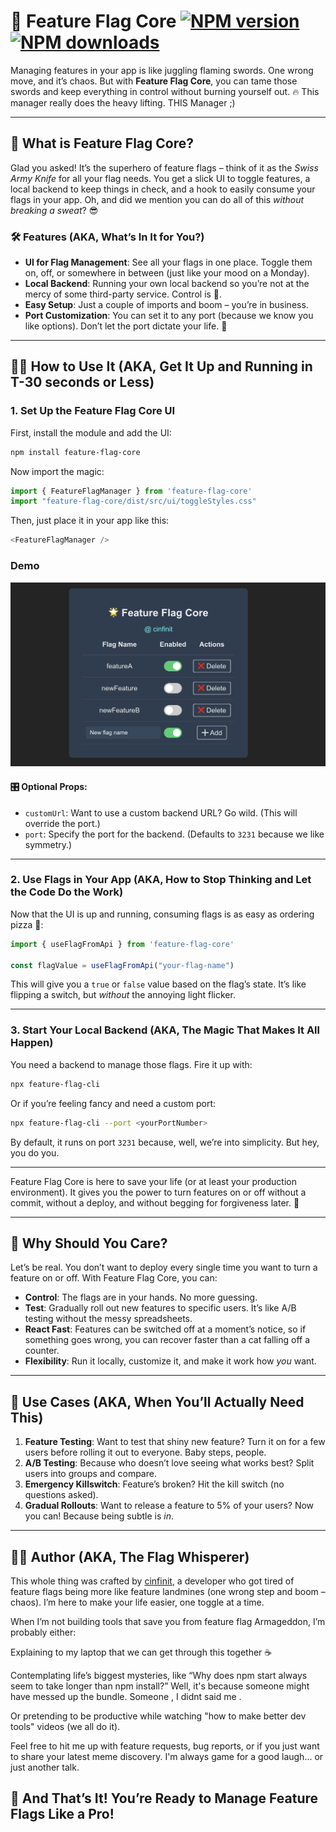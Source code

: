# 🏁 Feature Flag Core [![NPM version](https://img.shields.io/npm/v/feature-flag-core.svg?style=flat)](https://www.npmjs.com/package/feature-flag-core) [![NPM downloads](https://img.shields.io/npm/dm/feature-flag-core.svg?style=flat)](https://npmjs.org/package/feature-flag-core) 

Managing features in your app is like juggling flaming swords. One wrong move, and it’s chaos. But with **Feature Flag Core**, you can tame those swords and keep everything in control without burning yourself out. 🔥
This manager really does the heavy lifting. THIS Manager ;)

---

## 🤖 **What is Feature Flag Core?**

Glad you asked! It’s the superhero of feature flags – think of it as the *Swiss Army Knife* for all your flag needs. You get a slick UI to toggle features, a local backend to keep things in check, and a hook to easily consume your flags in your app. Oh, and did we mention you can do all of this *without breaking a sweat*? 😎

### 🛠 **Features (AKA, What’s In It for You?)**

* **UI for Flag Management**: See all your flags in one place. Toggle them on, off, or somewhere in between (just like your mood on a Monday).
* **Local Backend**: Running your own local backend so you’re not at the mercy of some third-party service. Control is 🔑.
* **Easy Setup**: Just a couple of imports and boom – you’re in business.
* **Port Customization**: You can set it to any port (because we know you like options). Don’t let the port dictate your life. 👊

---

## 🧑‍💻 **How to Use It (AKA, Get It Up and Running in T-30 seconds or Less)**

### 1. **Set Up the Feature Flag Core UI**

First, install the module and add the UI:

```bash
npm install feature-flag-core
```

Now import the magic:

```javascript
import { FeatureFlagManager } from 'feature-flag-core'
import "feature-flag-core/dist/src/ui/toggleStyles.css"
```

Then, just place it in your app like this:

```javascript
<FeatureFlagManager />
```

### Demo
<img src="./feature-flag-core-demo.png" alt="Feature Flag Core Demo" width="600">

#### 🎛 **Optional Props:**

* `customUrl`: Want to use a custom backend URL? Go wild. (This will override the port.)
* `port`: Specify the port for the backend. (Defaults to `3231` because we like symmetry.)

---

### 2. **Use Flags in Your App (AKA, How to Stop Thinking and Let the Code Do the Work)**

Now that the UI is up and running, consuming flags is as easy as ordering pizza 🍕:

```javascript
import { useFlagFromApi } from 'feature-flag-core'

const flagValue = useFlagFromApi("your-flag-name")
```

This will give you a `true` or `false` value based on the flag’s state. It’s like flipping a switch, but *without* the annoying light flicker.

---

### 3. **Start Your Local Backend (AKA, The Magic That Makes It All Happen)**

You need a backend to manage those flags. Fire it up with:

```bash
npx feature-flag-cli
```

Or if you’re feeling fancy and need a custom port:

```bash
npx feature-flag-cli --port <yourPortNumber>
```

By default, it runs on port `3231` because, well, we’re into simplicity. But hey, you do you.

---

Feature Flag Core is here to save your life (or at least your production environment). It gives you the power to turn features on or off without a commit, without a deploy, and without begging for forgiveness later. 🙌

---

## 🤖 **Why Should You Care?**

Let’s be real. You don’t want to deploy every single time you want to turn a feature on or off. With Feature Flag Core, you can:

* **Control**: The flags are in your hands. No more guessing.
* **Test**: Gradually roll out new features to specific users. It’s like A/B testing without the messy spreadsheets.
* **React Fast**: Features can be switched off at a moment’s notice, so if something goes wrong, you can recover faster than a cat falling off a counter.
* **Flexibility**: Run it locally, customize it, and make it work how *you* want.

---

## 🧩 **Use Cases (AKA, When You’ll Actually Need This)**

1. **Feature Testing**: Want to test that shiny new feature? Turn it on for a few users before rolling it out to everyone. Baby steps, people.
2. **A/B Testing**: Because who doesn’t love seeing what works best? Split users into groups and compare.
3. **Emergency Killswitch**: Feature’s broken? Hit the kill switch (no questions asked).
4. **Gradual Rollouts**: Want to release a feature to 5% of your users? Now you can! Because being subtle is *in*.

---

## 🧑‍💻 Author (AKA, The Flag Whisperer)
This whole thing was crafted by [cinfinit](https://github.com/cinfinit), a developer who got tired of feature flags being more like feature landmines (one wrong step and boom – chaos). I’m here to make your life easier, one toggle at a time.

When I’m not building tools that save you from feature flag Armageddon, I’m probably either:

Explaining to my laptop that we can get through this together ☕

Contemplating life’s biggest mysteries, like “Why does npm start always seem to take longer than npm install?” Well, it's because someone might have messed up the bundle. Someone , I didnt said me . 

Or pretending to be productive while watching "how to make better dev tools" videos (we all do it).

Feel free to hit me up with feature requests, bug reports, or if you just want to share your latest meme discovery. I'm always game for a good laugh... or just another talk.


## 🎉 **And That’s It! You’re Ready to Manage Feature Flags Like a Pro!**
